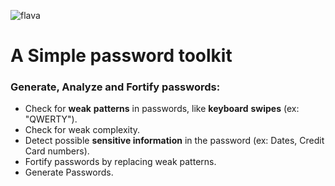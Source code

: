 ![flava](https://user-images.githubusercontent.com/29543098/169601817-2459b5a3-61a9-4e0a-a366-a81c699e7e46.png)

# A Simple password toolkit
### Generate, Analyze and Fortify passwords:

- Check for **weak** **patterns** in passwords, like **keyboard** **swipes** (ex: "QWERTY").
- Check for weak complexity.
- Detect possible **sensitive information** in the password (ex: Dates, Credit Card numbers).
- Fortify passwords by replacing weak patterns.
- Generate Passwords.






